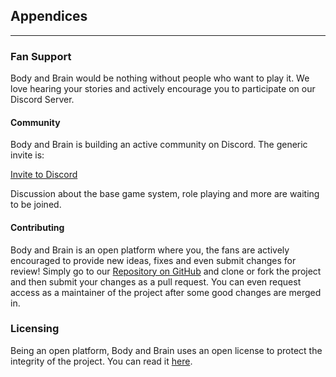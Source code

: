 ## Appendices

_____

### Fan Support

Body and Brain would be nothing without people who want to play it.  We love hearing your stories and actively encourage you to participate on our Discord Server.  

#### Community

Body and Brain is building an active community on Discord.  The generic invite is:

[Invite to Discord](https://discord.gg/sSu5tRQ)

Discussion about the base game system, role playing and more are waiting to be joined.

#### Contributing

Body and Brain is an open platform where you, the fans are actively encouraged to provide new ideas, fixes and even submit changes for review!  Simply go to our [Repository on GitHub](https://www.github.com/gatewayprogrammingschool/bodyandbrain) and clone or fork the project and then submit your changes as a pull request.  You can even request access as a maintainer of the project after some good changes are merged in.

### Licensing

Being an open platform, Body and Brain uses an open license to protect the integrity of the project.  You can read it [here](https://gatewayprogrammingschool.azurewebsites.net/license).
